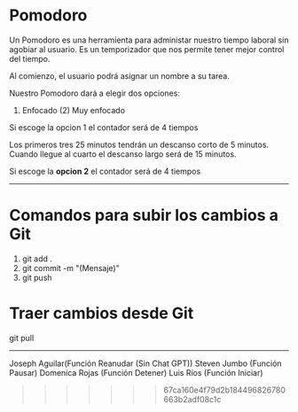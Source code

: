 # Pomodoro

Un Pomodoro es una herramienta para administar nuestro tiempo laboral sin agobiar al usuario.
Es un temporizador que nos permite tener mejor control del tiempo.

Al comienzo, el usuario podrá asignar un nombre a su tarea.

Nuestro Pomodoro dará a elegir dos opciones:

1. Enfocado
   (2) Muy enfocado

Si escoge la opcion 1 el contador será de 4 tiempos

Los primeros tres 25 minutos tendrán un descanso corto de 5 minutos.
Cuando llegue al cuarto el descanso largo será de 15 minutos.

Si escoge la **opcion 2** el contador será de 4 tiempos

---

# Comandos para subir los cambios a Git

1. git add .
2. git commit -m "(Mensaje)"
3. git push

# Traer cambios desde Git

git pull

---

Joseph Aguilar(Función Reanudar (Sin Chat GPT))
Steven Jumbo (Función Pausar)
Domenica Rojas (Función Detener)
Luis Ríos (Función Iniciar)

> > > > > > > 67ca160e4f79d2b184496826780663b2adf08c1c
